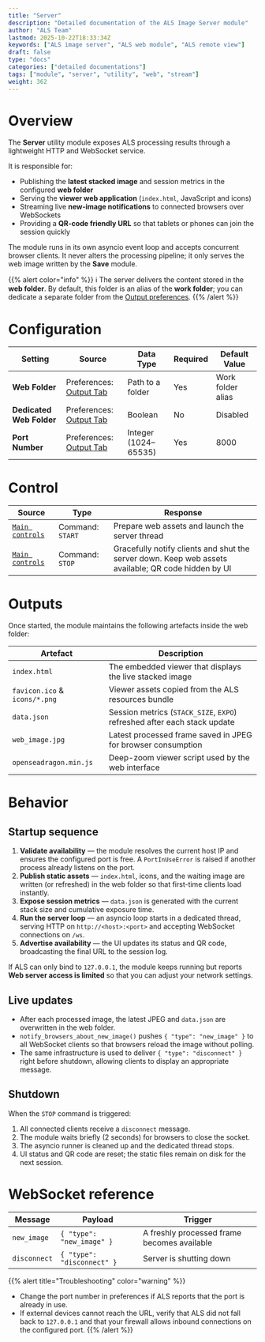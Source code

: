 ```yaml
---
title: "Server"
description: "Detailed documentation of the ALS Image Server module"
author: "ALS Team"
lastmod: 2025-10-22T18:33:34Z
keywords: ["ALS image server", "ALS web module", "ALS remote view"]
draft: false
type: "docs"
categories: ["detailed documentations"]
tags: ["module", "server", "utility", "web", "stream"]
weight: 362
---
```


# Overview

The **Server** utility module exposes ALS processing results through a lightweight HTTP and WebSocket service.

It is responsible for:

- Publishing the **latest stacked image** and session metrics in the configured **web folder**
- Serving the **viewer web application** (`index.html`, JavaScript and icons)
- Streaming live **new-image notifications** to connected browsers over WebSockets
- Providing a **QR-code friendly URL** so that tablets or phones can join the session quickly

The module runs in its own asyncio event loop and accepts concurrent browser clients. It never alters the processing 
pipeline; it only serves the web image written by the **Save** module.

{{% alert color="info" %}}
ℹ️ The server delivers the content stored in the **web folder**. By default, this folder is an alias of the 
**work folder**; you can dedicate a separate folder from the [Output preferences](../../userguide/preferences/output/#web-dedicated).
{{% /alert %}}

# Configuration

| Setting                   | Source                                                                          | Data Type            | Required  | Default Value     |
|---------------------------|---------------------------------------------------------------------------------|----------------------|-----------|-------------------|
| **Web Folder**            | Preferences: [Output Tab](../../userguide/preferences/output/#web-folder)       | Path to a folder     | Yes       | Work folder alias |
| **Dedicated Web Folder**  | Preferences: [Output Tab](../../userguide/preferences/output/#web-dedicated)    | Boolean              | No        | Disabled          |
| **Port Number**           | Preferences: [Output Tab](../../userguide/preferences/output/#server-port)      | Integer (1024–65535) | Yes       | 8000              |

# Control

| Source                                                             | Type              | Response                                                                                            |
|--------------------------------------------------------------------|-------------------|-----------------------------------------------------------------------------------------------------|
| [`Main controls`](../../userguide/ui/controls/#server-section) | Command: `START`  | Prepare web assets and launch the server thread                                                     |
| [`Main controls`](../../userguide/ui/controls/#server-section) | Command: `STOP`   | Gracefully notify clients and shut the server down. Keep web assets available; QR code hidden by UI |

# Outputs

Once started, the module maintains the following artefacts inside the web folder:

| Artefact                      | Description                                                              |
|-------------------------------|--------------------------------------------------------------------------|
| `index.html`                  | The embedded viewer that displays the live stacked image                 |
| `favicon.ico` & `icons/*.png` | Viewer assets copied from the ALS resources bundle                       |
| `data.json`                   | Session metrics (`STACK_SIZE`, `EXPO`) refreshed after each stack update |
| `web_image.jpg`               | Latest processed frame saved in JPEG for browser consumption             |
| `openseadragon.min.js`        | Deep-zoom viewer script used by the web interface                        |

# Behavior

## Startup sequence

1. **Validate availability** — the module resolves the current host IP and ensures the configured port is free. A `PortInUseError` is raised if another process already listens on the port.
2. **Publish static assets** — `index.html`, icons, and the waiting image are written (or refreshed) in the web folder so that first-time clients load instantly.
3. **Expose session metrics** — `data.json` is generated with the current stack size and cumulative exposure time.
4. **Run the server loop** — an asyncio loop starts in a dedicated thread, serving HTTP on `http://<host>:<port>` and accepting WebSocket connections on `/ws`.
5. **Advertise availability** — the UI updates its status and QR code, broadcasting the final URL to the session log.

If ALS can only bind to `127.0.0.1`, the module keeps running but reports **Web server access is limited** so that you can adjust your network settings.

## Live updates

- After each processed image, the latest JPEG and `data.json` are overwritten in the web folder.
- `notify_browsers_about_new_image()` pushes `{ "type": "new_image" }` to all WebSocket clients so that browsers reload the image without polling.
- The same infrastructure is used to deliver `{ "type": "disconnect" }` right before shutdown, allowing clients to display an appropriate message.

## Shutdown

When the `STOP` command is triggered:

1. All connected clients receive a `disconnect` message.
2. The module waits briefly (2 seconds) for browsers to close the socket.
3. The asyncio runner is cleaned up and the dedicated thread stops.
4. UI status and QR code are reset; the static files remain on disk for the next session.

# WebSocket reference

| Message      | Payload                    | Trigger                                     |
|--------------|----------------------------|---------------------------------------------|
| `new_image`  | `{ "type": "new_image" }`  | A freshly processed frame becomes available |
| `disconnect` | `{ "type": "disconnect" }` | Server is shutting down                     |

{{% alert title="Troubleshooting" color="warning" %}}
- Change the port number in preferences if ALS reports that the port is already in use.
- If external devices cannot reach the URL, verify that ALS did not fall back to `127.0.0.1` and that your firewall allows inbound connections on the configured port.
{{% /alert %}}
